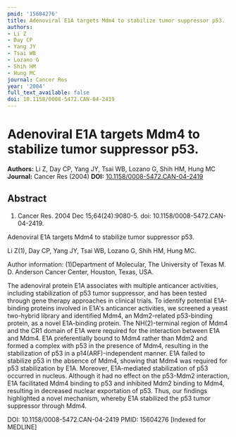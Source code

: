 ```yaml
---
pmid: '15604276'
title: Adenoviral E1A targets Mdm4 to stabilize tumor suppressor p53.
authors:
- Li Z
- Day CP
- Yang JY
- Tsai WB
- Lozano G
- Shih HM
- Hung MC
journal: Cancer Res
year: '2004'
full_text_available: false
doi: 10.1158/0008-5472.CAN-04-2419
---
```


# Adenoviral E1A targets Mdm4 to stabilize tumor suppressor p53.
**Authors:** Li Z, Day CP, Yang JY, Tsai WB, Lozano G, Shih HM, Hung MC
**Journal:** Cancer Res (2004)
**DOI:** [10.1158/0008-5472.CAN-04-2419](https://doi.org/10.1158/0008-5472.CAN-04-2419)

## Abstract

1. Cancer Res. 2004 Dec 15;64(24):9080-5. doi: 10.1158/0008-5472.CAN-04-2419.

Adenoviral E1A targets Mdm4 to stabilize tumor suppressor p53.

Li Z(1), Day CP, Yang JY, Tsai WB, Lozano G, Shih HM, Hung MC.

Author information:
(1)Department of Molecular, The University of Texas M. D. Anderson Cancer 
Center, Houston, Texas, USA.

The adenoviral protein E1A associates with multiple anticancer activities, 
including stabilization of p53 tumor suppressor, and has been tested through 
gene therapy approaches in clinical trials. To identify potential E1A-binding 
proteins involved in E1A's anticancer activities, we screened a yeast two-hybrid 
library and identified Mdm4, an Mdm2-related p53-binding protein, as a novel 
E1A-binding protein. The NH(2)-terminal region of Mdm4 and the CR1 domain of E1A 
were required for the interaction between E1A and Mdm4. E1A preferentially bound 
to Mdm4 rather than Mdm2 and formed a complex with p53 in the presence of Mdm4, 
resulting in the stabilization of p53 in a p14(ARF)-independent manner. E1A 
failed to stabilize p53 in the absence of Mdm4, showing that Mdm4 was required 
for p53 stabilization by E1A. Moreover, E1A-mediated stabilization of p53 
occurred in nucleus. Although it had no effect on the p53-Mdm2 interaction, E1A 
facilitated Mdm4 binding to p53 and inhibited Mdm2 binding to Mdm4, resulting in 
decreased nuclear exportation of p53. Thus, our findings highlighted a novel 
mechanism, whereby E1A stabilized the p53 tumor suppressor through Mdm4.

DOI: 10.1158/0008-5472.CAN-04-2419
PMID: 15604276 [Indexed for MEDLINE]
